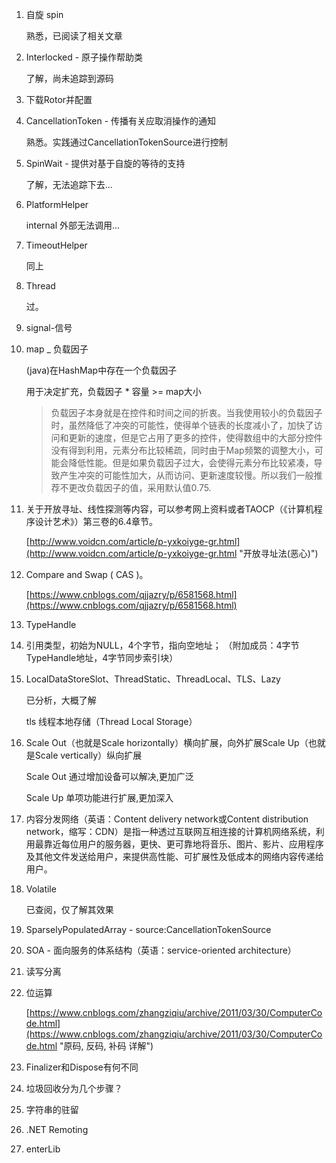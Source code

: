 1. 自旋 spin

	熟悉，已阅读了相关文章

1. Interlocked - 原子操作帮助类

	了解，尚未追踪到源码

1. 下载Rotor并配置
1. CancellationToken - 传播有关应取消操作的通知

	熟悉。实践通过CancellationTokenSource进行控制

1. SpinWait - 提供对基于自旋的等待的支持

	了解，无法追踪下去...		

1. PlatformHelper

	internal 外部无法调用...

1. TimeoutHelper

	同上	

1. Thread

	过。

2. signal-信号
	

3. map _ 负载因子

	(java)在HashMap中存在一个负载因子

	用于决定扩充，负载因子 * 容量 >= map大小

	> 负载因子本身就是在控件和时间之间的折衷。当我使用较小的负载因子时，虽然降低了冲突的可能性，使得单个链表的长度减小了，加快了访问和更新的速度，但是它占用了更多的控件，使得数组中的大部分控件没有得到利用，元素分布比较稀疏，同时由于Map频繁的调整大小，可能会降低性能。但是如果负载因子过大，会使得元素分布比较紧凑，导致产生冲突的可能性加大，从而访问、更新速度较慢。所以我们一般推荐不更改负载因子的值，采用默认值0.75.

4. 关于开放寻址、线性探测等内容，可以参考网上资料或者TAOCP（《计算机程序设计艺术》）第三卷的6.4章节。

	[http://www.voidcn.com/article/p-yxkoiyge-gr.html](http://www.voidcn.com/article/p-yxkoiyge-gr.html "开放寻址法(恶心)")

5. Compare and Swap ( CAS )。 

	[https://www.cnblogs.com/qjjazry/p/6581568.html](https://www.cnblogs.com/qjjazry/p/6581568.html)	
6. TypeHandle
7. 引用类型，初始为NULL，4个字节，指向空地址；
（附加成员：4字节TypeHandle地址，4字节同步索引块）
9. LocalDataStoreSlot、ThreadStatic、ThreadLocal<T>、TLS、Lazy<T>

	已分析，大概了解

	tls 线程本地存储（Thread Local Storage）

	

10. Scale Out（也就是Scale horizontally）横向扩展，向外扩展Scale Up（也就是Scale vertically）纵向扩展

	Scale Out 通过增加设备可以解决,更加广泛

	Scale Up 单项功能进行扩展,更加深入

11. 内容分发网络（英语：Content delivery network或Content distribution network，缩写：CDN）是指一种透过互联网互相连接的计算机网络系统，利用最靠近每位用户的服务器，更快、更可靠地将音乐、图片、影片、应用程序及其他文件发送给用户，来提供高性能、可扩展性及低成本的网络内容传递给用户。
12. Volatile

	已查阅，仅了解其效果

13. SparselyPopulatedArray<CancellationCallbackInfo> - source:CancellationTokenSource


14. SOA - 面向服务的体系结构（英语：service-oriented architecture）


15. 读写分离


16. 位运算
	
	[https://www.cnblogs.com/zhangziqiu/archive/2011/03/30/ComputerCode.html](https://www.cnblogs.com/zhangziqiu/archive/2011/03/30/ComputerCode.html "原码, 反码, 补码 详解")

23. Finalizer和Dispose有何不同
24. 垃圾回收分为几个步骤？
25. 字符串的驻留
26. .NET Remoting
27. enterLib